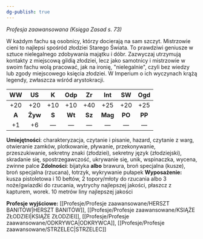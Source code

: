 ```yaml
---
dg-publish: true
---
```

*Profesja zaawansowana (Księga Zasad s. 73)*

W każdym fachu są osobnicy, którzy docierają na sam szczyt. Mistrzowie cieni to najlepsi spośród złodziei Starego Świata. To prawdziwi geniusze w sztuce nielegalnego zdobywania
majątku i dóbr. Zazwyczaj utrzymują kontakty z miejscową gildią złodziei, lecz jako samotnicy i mistrzowie w swoim fachu wolą pracować, jak na ironię, "nielegalnie", czyli bez wiedzy lub zgody miejscowego księcia złodziei. W Imperium o ich wyczynach krążą legendy, zwłaszcza wśród arystokracji.

|  WW   |   US    |   K   |  Odp   |   Zr   |   Int   |   SW   |  Ogd   |
| :---: | :-----: | :---: | :----: | :----: | :-----: | :----: | :----: |
|  +20  |   +20   |  +10  |  +10   |  +40   |   +25   |  +20   |  +25   |
| **A** | **Żyw** | **S** | **Wt** | **Sz** | **Mag** | **PO** | **PP** |
|  +1   |   +6    |   —   |   —    |   —    |    —    |   —    |   —    |

**Umiejętności**: charakteryzacja, czytanie i pisanie, hazard, czytanie z warg, otwieranie zamków, plotkowanie, pływanie, przekonywanie, przeszukiwanie, sekretny znaki (złodziei), sekretny język (złodziejski), skradanie się, spostrzegawczość, ukrywanie się, unik, wspinaczka, wycena, zwinne palce
**Zdolności**: bijatyka **albo** brawura, broń specjalna (kusze), broń specjalna (rzucana), łotrzyk, wykrywanie pułapek
**Wyposażenie:** kusza pistoletowa i 10 bełtów, 2 topory/młoty do rzucania albo 3 noże/gwiazdki do rzucania, wytrychy najlepszej jakości, płaszcz z kapturem, worek. 10 metrów liny najlepszej jakości

**Profesje wyjściowe:** [[Profesje/Profesje zaawansowane/HERSZT BANITÓW\|HERSZT BANITÓW]], [[Profesje/Profesje zaawansowane/KSIĄŻE ZŁODZIEI\|KSIĄŻE ZŁODZIEI]], [[Profesje/Profesje zaawansowane/ODKRYWCA\|ODKRYWCA]], [[Profesje/Profesje zaawansowane/STRZELEC\|STRZELEC]]